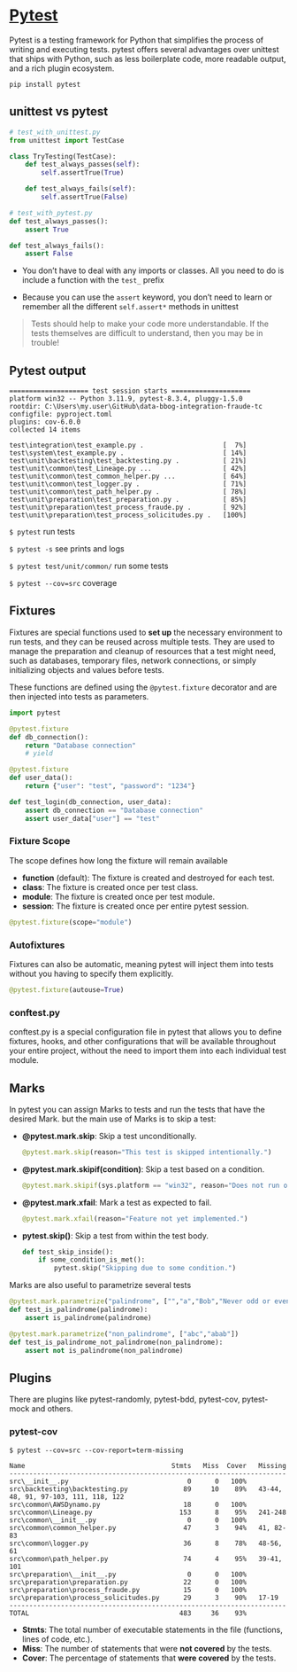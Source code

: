 # [Pytest](https://realpython.com/pytest-python-testing/)

Pytest is a testing framework for Python that simplifies the process of writing and executing tests. pytest offers several advantages over unittest that ships with Python, such as less boilerplate code, more readable output, and a rich plugin ecosystem.

`pip install pytest`

## unittest vs pytest

```py
# test_with_unittest.py
from unittest import TestCase

class TryTesting(TestCase):
    def test_always_passes(self):
        self.assertTrue(True)

    def test_always_fails(self):
        self.assertTrue(False)
```
```py
# test_with_pytest.py
def test_always_passes():
    assert True

def test_always_fails():
    assert False
```

* You don’t have to deal with any imports or classes. All you need to do is include a function with the `test_` prefix

* Because you can use the `assert` keyword, you don’t need to learn or remember all the different `self.assert*` methods in unittest

> Tests should help to make your code more understandable. If the tests themselves are difficult to understand, then you may be in trouble!

## Pytest output

```
==================== test session starts ====================
platform win32 -- Python 3.11.9, pytest-8.3.4, pluggy-1.5.0
rootdir: C:\Users\my.user\GitHub\data-bbog-integration-fraude-tc
configfile: pyproject.toml
plugins: cov-6.0.0
collected 14 items

test\integration\test_example.py .                    [  7%]
test\system\test_example.py .                         [ 14%]
test\unit\backtesting\test_backtesting.py .           [ 21%]
test\unit\common\test_Lineage.py ...                  [ 42%]
test\unit\common\test_common_helper.py ...            [ 64%] 
test\unit\common\test_logger.py .                     [ 71%]
test\unit\common\test_path_helper.py .                [ 78%]
test\unit\preparation\test_preparation.py .           [ 85%]
test\unit\preparation\test_process_fraude.py .        [ 92%] 
test\unit\preparation\test_process_solicitudes.py .   [100%]
```

`$ pytest` run tests

`$ pytest -s` see prints and logs

`$ pytest test/unit/common/` run some tests

`$ pytest --cov=src` coverage

## Fixtures

Fixtures are special functions used to **set up** the necessary environment to run tests, and they can be reused across multiple tests. They are used to manage the preparation and cleanup of resources that a test might need, such as databases, temporary files, network connections, or simply initializing objects and values before tests.

These functions are defined using the `@pytest.fixture` decorator and are then injected into tests as parameters.

```py
import pytest

@pytest.fixture
def db_connection():
    return "Database connection"
    # yield

@pytest.fixture
def user_data():
    return {"user": "test", "password": "1234"}

def test_login(db_connection, user_data):
    assert db_connection == "Database connection"
    assert user_data["user"] == "test"
```

### Fixture Scope

The scope defines how long the fixture will remain available

* **function** (default): The fixture is created and destroyed for each test.
* **class**: The fixture is created once per test class.
* **module**: The fixture is created once per test module.
* **session**: The fixture is created once per entire pytest session.

```py
@pytest.fixture(scope="module")
```

### Autofixtures

Fixtures can also be automatic, meaning pytest will inject them into tests without you having to specify them explicitly.

```py
@pytest.fixture(autouse=True)
```

### conftest.py

conftest.py is a special configuration file in pytest that allows you to define fixtures, hooks, and other configurations that will be available throughout your entire project, without the need to import them into each individual test module.

## Marks

In pytest you can assign Marks to tests and run the tests that have the desired Mark. but the main use of Marks is to skip a test:

* **@pytest.mark.skip**: Skip a test unconditionally.
    ```py
    @pytest.mark.skip(reason="This test is skipped intentionally.")
    ```
* **@pytest.mark.skipif(condition)**: Skip a test based on a condition.
    ```py
    @pytest.mark.skipif(sys.platform == "win32", reason="Does not run on Windows.")
    ```
* **@pytest.mark.xfail**: Mark a test as expected to fail.
    ```py
    @pytest.mark.xfail(reason="Feature not yet implemented.")
    ```
* **pytest.skip()**: Skip a test from within the test body.
    ```py
    def test_skip_inside():
        if some_condition_is_met():
            pytest.skip("Skipping due to some condition.")
    ```

Marks are also useful to parametrize several tests

```py
@pytest.mark.parametrize("palindrome", ["","a","Bob","Never odd or even"])
def test_is_palindrome(palindrome):
    assert is_palindrome(palindrome)

@pytest.mark.parametrize("non_palindrome", ["abc","abab"])
def test_is_palindrome_not_palindrome(non_palindrome):
    assert not is_palindrome(non_palindrome)
```

## Plugins

There are plugins like pytest-randomly, pytest-bdd, pytest-cov, pytest-mock and others.

### pytest-cov

`$ pytest --cov=src --cov-report=term-missing`

```
Name                                     Stmts   Miss  Cover   Missing
----------------------------------------------------------------------
src\__init__.py                              0      0   100%
src\backtesting\backtesting.py              89     10    89%   43-44, 48, 91, 97-103, 111, 118, 122
src\common\AWSDynamo.py                     18      0   100%
src\common\Lineage.py                      153      8    95%   241-248
src\common\__init__.py                       0      0   100%
src\common\common_helper.py                 47      3    94%   41, 82-83
src\common\logger.py                        36      8    78%   48-56, 61
src\common\path_helper.py                   74      4    95%   39-41, 101
src\preparation\__init__.py                  0      0   100%
src\preparation\preparation.py              22      0   100%
src\preparation\process_fraude.py           15      0   100%
src\preparation\process_solicitudes.py      29      3    90%   17-19
----------------------------------------------------------------------
TOTAL                                      483     36    93%
```

* **Stmts**: The total number of executable statements in the file (functions, lines of code, etc.).
* **Miss**: The number of statements that were **not covered** by the tests.
* **Cover**: The percentage of statements that **were covered** by the tests.